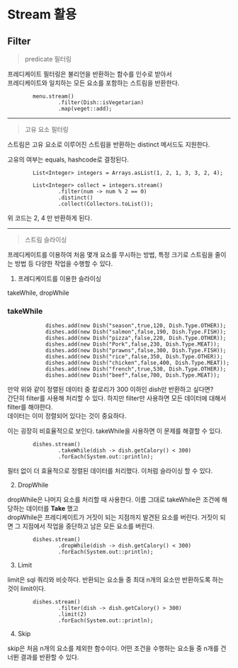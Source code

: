 <h1>Stream 활용</h1>

<h2>Filter</h2>

> predicate 필터링

프레디케이트 필터링은 불리언을 반환하는 함수를 인수로 받아서\
프레디케이트와 일치하는 모든 요소를 포함하는 스트림을 반환한다.

```aidl
        menu.stream()
                .filter(Dish::isVegetarian)
                .map(veget::add);
```
<hr>

> 고유 요소 필터링

스트림은 고유 요소로 이루어진 스트림을 반환하는 distinct 메서드도 지원한다.

고유의 여부는 equals, hashcode로 결정된다.

```aidl
        List<Integer> integers = Arrays.asList(1, 2, 1, 3, 3, 2, 4);

        List<Integer> collect = integers.stream()
                .filter(num -> num % 2 == 0)
                .distinct()
                .collect(Collectors.toList());
```

위 코드는 2, 4 만 반환하게 된다.

<hr>

> 스트림 슬라이싱

프레디케이트를 이용하여 처음 몇개 요소를 무시하는 방법, 특정 크기로 스트림을 줄이는 방법 등 다양한 
작업을 수행할 수 있다.

1. 프레디케이트를 이용한 슬라이싱 

takeWhile, dropWhile

<h3>takeWhile</h3>

```aidl
            dishes.add(new Dish("season",true,120, Dish.Type.OTHER));
            dishes.add(new Dish("salmon",false,190, Dish.Type.FISH));
            dishes.add(new Dish("pizza",false,220, Dish.Type.OTHER));
            dishes.add(new Dish("Pork",false,230, Dish.Type.MEAT));
            dishes.add(new Dish("prawns",false,300, Dish.Type.FISH));
            dishes.add(new Dish("rice",false,350, Dish.Type.OTHER));
            dishes.add(new Dish("chicken",false,400, Dish.Type.MEAT));
            dishes.add(new Dish("french",true,530, Dish.Type.OTHER));
            dishes.add(new Dish("beef",false,700, Dish.Type.MEAT));
```

만약 위와 같이 정렬된 데이터 중 칼로리가 300 이하인 dish만 반환하고 싶다면?\
간단히 filter를 사용해 처리할 수 있다. 하지만 filter만 사용하면 모든 데이터에 대해서 filter를 해야한다.\
데이터는 이미 정렬되어 있다는 것이 중요하다.

이는 굉장히 비효율적으로 보인다. 
takeWhile을 사용하면 이 문제를 해결할 수 있다.

```aidl
        dishes.stream()
                .takeWhile(dish -> dish.getCalory() < 300)
                .forEach(System.out::println);
```
필터 없이 더 효율적으로 정렬된 데이터를 처리했다.
이처럼 슬라이싱 할 수 있다.

2. DropWhile 

dropWhile은 나머지 요소를 처리할 때 사용한다.
이름 그대로 takeWhile은 조건에 해당하는 데이터를 **Take** 했고\
dropWhile은 프레디케이트가 거짓이 되는 지점까지 발견된 요소를 버린다.
거짓이 되면 그 지점에서 작업을 중단하고 남은 모든 요소를 버린다.

```aidl
        dishes.stream()
                .dropWhile(dish -> dish.getCalory() < 300)
                .forEach(System.out::println);
```

3. Limit

limit은 sql 쿼리와 비슷하다.
반환되는 요소들 중 최대 n개의 요소만 반환하도록 하는 것이 limit이다.

```aidl
        dishes.stream()
                .filter(dish -> dish.getCalory() > 300)
                .limit(2)
                .forEach(System.out::println);
```

4. Skip

skip은 처음 n개의 요소를 제외한 함수이다.
어떤 조건을 수행하는 요소들 중 n개를 건너뛴 결과를 반환할 수 있다.

